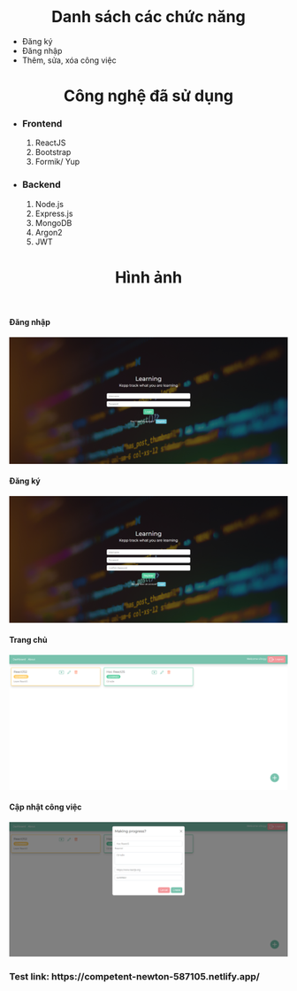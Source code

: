 <br>
<h1 style="text-align: center;">Danh sách các chức năng</h1>
<ul>
    <li>Đăng ký</li>
    <li>Đăng nhập</li>
    <li>Thêm, sửa, xóa công việc</li>
</ul>
<h1 style="text-align: center;">Công nghệ đã sử dụng</h1>
<ul>
    <li>
        <h3>Frontend</h3>
        <ol type="1">
            <li>ReactJS</li>
            <li>Bootstrap</li>
            <li>Formik/ Yup</li>
        </ol>
    </li>
    <li>
        <h3>Backend</h3>
        <ol type="1">
            <li>Node.js</li>
            <li>Express.js</li>
            <li>MongoDB</li>
            <li>Argon2</li>
            <li>JWT</li>
        </ol>
    </li>
</ul>
<h1 style="text-align: center;">Hình ảnh</h1>
<br />
<h4 style="text-align: left;">Đăng nhập</h4>
<img src="/images/signin.png" alt="signin">
<br />
<h4 style="text-align: left;">Đăng ký</h4>
<img src="/images/signup.png" alt="signup">
<br />
<h4 style="text-align: left;">Trang chủ</h4>
<img src="/images/dashboard.png" alt="dashboard">
<br />
<h4 style="text-align: left;">Cập nhật công việc</h4>
<img src="/images/Edit.png" alt="update">
<h3>Test link: https://competent-newton-587105.netlify.app/</h3>
</body>

</html>
